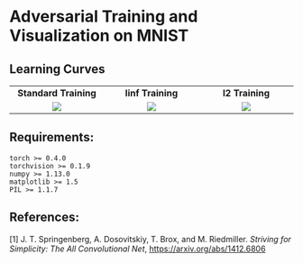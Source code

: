 # Adversarial Training and Visualization on MNIST

## Learning Curves


<table border=0 width="50px" >
	<tbody> 
    <tr>		<td width="27%" align="center"> <strong>Standard Training</strong> </td>
			<td width="27%" align="center"> <strong>linf Training</strong> </td>
			<td width="27%" align="center"> <strong>l2 Training</strong></td>
		</tr>
<tr>
			<td width="27%" align="center"> <img src="/img/mnist_learning_curve_std.jpg"> </td>
			<td width="27%" align="center"> <img src="/img/mnist_learning_curve_linf.jpg"> </td>
			<td width="27%" align="center"> <img src="/img/mnist_learning_curve_l2.jpg"> </td>
		</tr>
	</tbody>
</table>




## Requirements:
```
torch >= 0.4.0
torchvision >= 0.1.9
numpy >= 1.13.0
matplotlib >= 1.5
PIL >= 1.1.7
```


## References:

[1] J. T. Springenberg, A. Dosovitskiy, T. Brox, and M. Riedmiller. *Striving for Simplicity: The All Convolutional Net*, https://arxiv.org/abs/1412.6806


